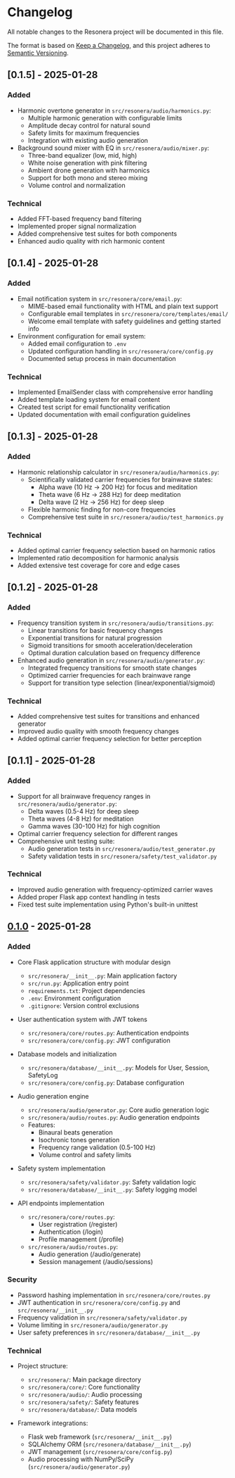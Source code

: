 # Changelog

All notable changes to the Resonera project will be documented in this file.

The format is based on [Keep a Changelog](https://keepachangelog.com/en/1.0.0/),
and this project adheres to [Semantic Versioning](https://semver.org/spec/v2.0.0.html).

## [0.1.5] - 2025-01-28
### Added
- Harmonic overtone generator in `src/resonera/audio/harmonics.py`:
  - Multiple harmonic generation with configurable limits
  - Amplitude decay control for natural sound
  - Safety limits for maximum frequencies
  - Integration with existing audio generation
- Background sound mixer with EQ in `src/resonera/audio/mixer.py`:
  - Three-band equalizer (low, mid, high)
  - White noise generation with pink filtering
  - Ambient drone generation with harmonics
  - Support for both mono and stereo mixing
  - Volume control and normalization

### Technical
- Added FFT-based frequency band filtering
- Implemented proper signal normalization
- Added comprehensive test suites for both components
- Enhanced audio quality with rich harmonic content

## [0.1.4] - 2025-01-28
### Added
- Email notification system in `src/resonera/core/email.py`:
  - MIME-based email functionality with HTML and plain text support
  - Configurable email templates in `src/resonera/core/templates/email/`
  - Welcome email template with safety guidelines and getting started info
- Environment configuration for email system:
  - Added email configuration to `.env`
  - Updated configuration handling in `src/resonera/core/config.py`
  - Documented setup process in main documentation

### Technical
- Implemented EmailSender class with comprehensive error handling
- Added template loading system for email content
- Created test script for email functionality verification
- Updated documentation with email configuration guidelines

## [0.1.3] - 2025-01-28
### Added
- Harmonic relationship calculator in `src/resonera/audio/harmonics.py`:
  - Scientifically validated carrier frequencies for brainwave states:
    - Alpha wave (10 Hz → 200 Hz) for focus and meditation
    - Theta wave (6 Hz → 288 Hz) for deep meditation
    - Delta wave (2 Hz → 256 Hz) for deep sleep
  - Flexible harmonic finding for non-core frequencies
  - Comprehensive test suite in `src/resonera/audio/test_harmonics.py`

### Technical
- Added optimal carrier frequency selection based on harmonic ratios
- Implemented ratio decomposition for harmonic analysis
- Added extensive test coverage for core and edge cases

## [0.1.2] - 2025-01-28
### Added
- Frequency transition system in `src/resonera/audio/transitions.py`:
  - Linear transitions for basic frequency changes
  - Exponential transitions for natural progression
  - Sigmoid transitions for smooth acceleration/deceleration
  - Optimal duration calculation based on frequency difference
- Enhanced audio generation in `src/resonera/audio/generator.py`:
  - Integrated frequency transitions for smooth state changes
  - Optimized carrier frequencies for each brainwave range
  - Support for transition type selection (linear/exponential/sigmoid)

### Technical
- Added comprehensive test suites for transitions and enhanced generator
- Improved audio quality with smooth frequency changes
- Added optimal carrier frequency selection for better perception

## [0.1.1] - 2025-01-28
### Added
- Support for all brainwave frequency ranges in `src/resonera/audio/generator.py`:
  - Delta waves (0.5-4 Hz) for deep sleep
  - Theta waves (4-8 Hz) for meditation
  - Gamma waves (30-100 Hz) for high cognition
- Optimal carrier frequency selection for different ranges
- Comprehensive unit testing suite:
  - Audio generation tests in `src/resonera/audio/test_generator.py`
  - Safety validation tests in `src/resonera/safety/test_validator.py`

### Technical
- Improved audio generation with frequency-optimized carrier waves
- Added proper Flask app context handling in tests
- Fixed test suite implementation using Python's built-in unittest

## [0.1.0] - 2025-01-28

### Added
- Core Flask application structure with modular design
  - `src/resonera/__init__.py`: Main application factory
  - `src/run.py`: Application entry point
  - `requirements.txt`: Project dependencies
  - `.env`: Environment configuration
  - `.gitignore`: Version control exclusions

- User authentication system with JWT tokens
  - `src/resonera/core/routes.py`: Authentication endpoints
  - `src/resonera/core/config.py`: JWT configuration

- Database models and initialization
  - `src/resonera/database/__init__.py`: Models for User, Session, SafetyLog
  - `src/resonera/core/config.py`: Database configuration

- Audio generation engine
  - `src/resonera/audio/generator.py`: Core audio generation logic
  - `src/resonera/audio/routes.py`: Audio generation endpoints
  - Features:
    - Binaural beats generation
    - Isochronic tones generation
    - Frequency range validation (0.5-100 Hz)
    - Volume control and safety limits

- Safety system implementation
  - `src/resonera/safety/validator.py`: Safety validation logic
  - `src/resonera/database/__init__.py`: Safety logging model

- API endpoints implementation
  - `src/resonera/core/routes.py`:
    - User registration (/register)
    - Authentication (/login)
    - Profile management (/profile)
  - `src/resonera/audio/routes.py`:
    - Audio generation (/audio/generate)
    - Session management (/audio/sessions)

### Security
- Password hashing implementation in `src/resonera/core/routes.py`
- JWT authentication in `src/resonera/core/config.py` and `src/resonera/__init__.py`
- Frequency validation in `src/resonera/safety/validator.py`
- Volume limiting in `src/resonera/audio/generator.py`
- User safety preferences in `src/resonera/database/__init__.py`

### Technical
- Project structure:
  - `src/resonera/`: Main package directory
  - `src/resonera/core/`: Core functionality
  - `src/resonera/audio/`: Audio processing
  - `src/resonera/safety/`: Safety features
  - `src/resonera/database/`: Data models

- Framework integrations:
  - Flask web framework (`src/resonera/__init__.py`)
  - SQLAlchemy ORM (`src/resonera/database/__init__.py`)
  - JWT management (`src/resonera/core/config.py`)
  - Audio processing with NumPy/SciPy (`src/resonera/audio/generator.py`)

[0.1.0]: https://github.com/username/resonera/releases/tag/v0.1.0
